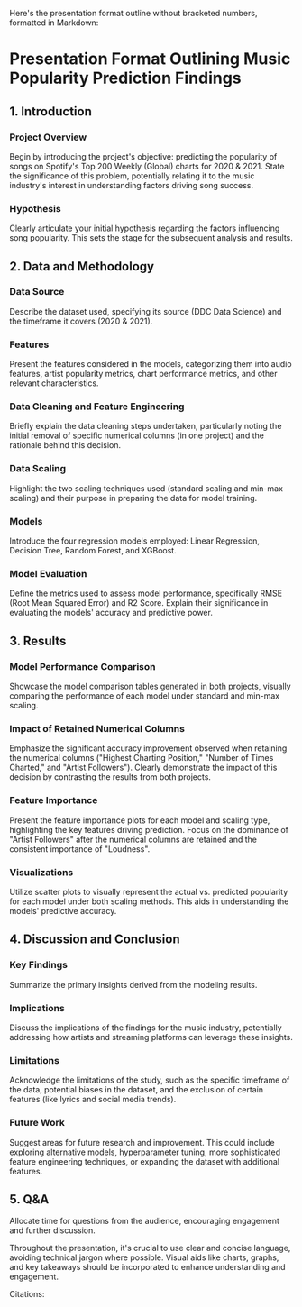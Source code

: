 Here's the presentation format outline without bracketed numbers, formatted in Markdown:

# Presentation Format Outlining Music Popularity Prediction Findings

## 1. Introduction

### Project Overview

Begin by introducing the project's objective: predicting the popularity of songs on Spotify's Top 200 Weekly (Global) charts for 2020 & 2021. State the significance of this problem, potentially relating it to the music industry's interest in understanding factors driving song success.

### Hypothesis

Clearly articulate your initial hypothesis regarding the factors influencing song popularity. This sets the stage for the subsequent analysis and results.

## 2. Data and Methodology

### Data Source

Describe the dataset used, specifying its source (DDC Data Science) and the timeframe it covers (2020 & 2021).

### Features

Present the features considered in the models, categorizing them into audio features, artist popularity metrics, chart performance metrics, and other relevant characteristics.

### Data Cleaning and Feature Engineering

Briefly explain the data cleaning steps undertaken, particularly noting the initial removal of specific numerical columns (in one project) and the rationale behind this decision.

### Data Scaling

Highlight the two scaling techniques used (standard scaling and min-max scaling) and their purpose in preparing the data for model training.

### Models

Introduce the four regression models employed: Linear Regression, Decision Tree, Random Forest, and XGBoost.

### Model Evaluation

Define the metrics used to assess model performance, specifically RMSE (Root Mean Squared Error) and R2 Score. Explain their significance in evaluating the models' accuracy and predictive power.

## 3. Results

### Model Performance Comparison

Showcase the model comparison tables generated in both projects, visually comparing the performance of each model under standard and min-max scaling.

### Impact of Retained Numerical Columns

Emphasize the significant accuracy improvement observed when retaining the numerical columns ("Highest Charting Position," "Number of Times Charted," and "Artist Followers"). Clearly demonstrate the impact of this decision by contrasting the results from both projects.

### Feature Importance

Present the feature importance plots for each model and scaling type, highlighting the key features driving prediction. Focus on the dominance of "Artist Followers" after the numerical columns are retained and the consistent importance of "Loudness".

### Visualizations

Utilize scatter plots to visually represent the actual vs. predicted popularity for each model under both scaling methods. This aids in understanding the models' predictive accuracy.

## 4. Discussion and Conclusion

### Key Findings

Summarize the primary insights derived from the modeling results.

### Implications

Discuss the implications of the findings for the music industry, potentially addressing how artists and streaming platforms can leverage these insights.

### Limitations

Acknowledge the limitations of the study, such as the specific timeframe of the data, potential biases in the dataset, and the exclusion of certain features (like lyrics and social media trends).

### Future Work

Suggest areas for future research and improvement. This could include exploring alternative models, hyperparameter tuning, more sophisticated feature engineering techniques, or expanding the dataset with additional features.

## 5. Q&A

Allocate time for questions from the audience, encouraging engagement and further discussion.

Throughout the presentation, it's crucial to use clear and concise language, avoiding technical jargon where possible. Visual aids like charts, graphs, and key takeaways should be incorporated to enhance understanding and engagement.

Citations:
